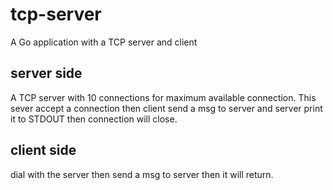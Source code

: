 # tcp-server
 A Go application with a TCP server and client
## server side
 A TCP server with 10 connections for maximum available connection.
 This sever accept a connection then client send a msg to server and
 server print it to STDOUT then connection will close.
 
## client side 
 dial with the server then send a msg to server then it will return.